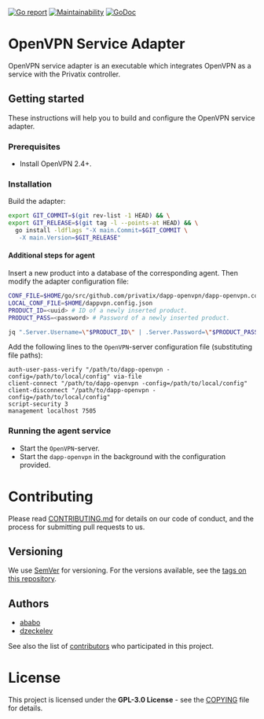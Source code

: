 [![Go report](https://goreportcard.com/badge/github.com/Privatix/dapp-openvpn)](https://goreportcard.com/badge/github.com/Privatix/dapp-openvpn)
[![Maintainability](https://api.codeclimate.com/v1/badges/7e76f071e5408b13ea53/maintainability)](https://codeclimate.com/github/Privatix/dapp-openvpn/maintainability)
[![GoDoc](https://godoc.org/github.com/Privatix/dapp-openvpn?status.svg)](https://godoc.org/github.com/Privatix/dapp-openvpn)


# OpenVPN Service Adapter

OpenVPN service adapter is an executable which integrates OpenVPN as a service
with the Privatix controller.

## Getting started

These instructions will help you to build and configure the OpenVPN service
adapter.

### Prerequisites

- Install OpenVPN 2.4+.

### Installation

Build the adapter:

```bash
export GIT_COMMIT=$(git rev-list -1 HEAD) && \
export GIT_RELEASE=$(git tag -l --points-at HEAD) && \
  go install -ldflags "-X main.Commit=$GIT_COMMIT \
   -X main.Version=$GIT_RELEASE"
```

#### Additional steps for agent

Insert a new product into a database of the corresponding agent. Then modify
the adapter configuration file:

```bash
CONF_FILE=$HOME/go/src/github.com/privatix/dapp-openvpn/dapp-openvpn.config.json
LOCAL_CONF_FILE=$HOME/dappvpn.config.json
PRODUCT_ID=<uuid> # ID of a newly inserted product.
PRODUCT_PASS=<password> # Password of a newly inserted product.

jq ".Server.Username=\"$PRODUCT_ID\" | .Server.Password=\"$PRODUCT_PASS\"" $CONF_FILE > $LOCAL_CONF_FILE
```

Add the following lines to the `OpenVPN`-server configuration file
(substituting file paths):

```
auth-user-pass-verify "/path/to/dapp-openvpn -config=/path/to/local/config" via-file
client-connect "/path/to/dapp-openvpn -config=/path/to/local/config"
client-disconnect "/path/to/dapp-openvpn -config=/path/to/local/config"
script-security 3
management localhost 7505
```

### Running the agent service

- Start the `OpenVPN`-server.
- Start the `dapp-openvpn` in the background with the configuration provided.

# Contributing

Please read [CONTRIBUTING.md](CONTRIBUTING.md) for details on our code of conduct, and the process for submitting pull requests to us.

## Versioning

We use [SemVer](http://semver.org/) for versioning. For the versions available, see the [tags on this repository](https://github.com/Privatix/dapp-openvpn/tags).

## Authors

* [ababo](https://github.com/ababo)
* [dzeckelev](https://github.com/dzeckelev)

See also the list of [contributors](https://github.com/Privatix/dapp-openvpn/contributors) who participated in this project.

# License

This project is licensed under the **GPL-3.0 License** - see the [COPYING](COPYING) file for details.

